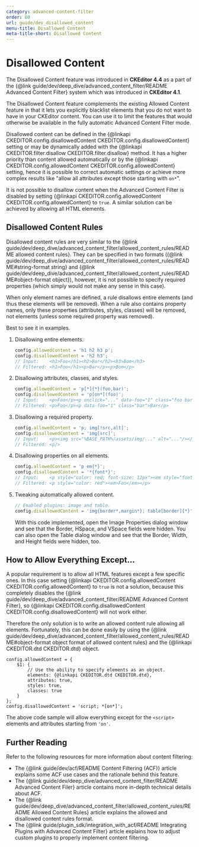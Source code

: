 ```yaml
---
category: advanced-content-filter
order: 60
url: guide/dev_disallowed_content
menu-title: Disallowed Content
meta-title-short: Disallowed Content
---
```

<!--
Copyright (c) 2003-2020, CKSource - Frederico Knabben. All rights reserved.
For licensing, see LICENSE.md.
-->

# Disallowed Content

<info-box info=""> The Disallowed Content feature was introduced in <strong>CKEditor 4.4</strong> as a part of the {@link guide/dev/deep_dive/advanced_content_filter/README Advanced Content Filter} system which was introduced in <strong>CKEditor 4.1</strong>.
</info-box>

The Disallowed Content feature complements the existing Allowed Content feature in that it lets you explicitly blacklist elements that you do not want to have in your CKEditor content. You can use it to limit the features that would otherwise be available in the fully automatic Advanced Content Filter mode.

Disallowed content can be defined in the {@linkapi CKEDITOR.config.disallowedContent CKEDITOR.config.disallowedContent} setting or may be dynamically added with the {@linkapi CKEDITOR.filter.disallow CKEDITOR.filter.disallow} method. It has a higher priority than content allowed automatically or by the {@linkapi CKEDITOR.config.allowedContent CKEDITOR.config.allowedContent} setting, hence it is possible to correct automatic settings or achieve more complex results like "allow all attributes except those starting with `on*`".

<info-box hint=""> It is not possible to disallow content when the Advanced Content Filter is disabled by setting {@linkapi CKEDITOR.config.allowedContent CKEDITOR.config.allowedContent} to <code>true</code>. A similar solution can be achieved by allowing all HTML elements.
</info-box>

## Disallowed Content Rules

Disallowed content rules are very similar to the {@link guide/dev/deep_dive/advanced_content_filter/allowed_content_rules/README allowed content rules}. They can be specified in two formats ({@link guide/dev/deep_dive/advanced_content_filter/allowed_content_rules/README#string-format string} and {@link guide/dev/deep_dive/advanced_content_filter/allowed_content_rules/README#object-format object}), however, it is not possible to specify required properties (which simply would not make any sense in this case).

When only element names are defined, a rule disallows entire elements (and thus these elements will be removed). When a rule also contains property names, only these properties (attributes, styles, classes) will be removed, not elements (unless some required property was removed).

Best to see it in examples.

1. Disallowing entire elements.

	```js
	config.allowedContent = 'h1 h2 h3 p';
	config.disallowedContent = 'h2 h3';
	// Input:    <h1>Foo</h1><h2>Bar</h2><h3>Bom</h3>
	// Filtered: <h1>Foo</h1><p>Bar</p><p>Bom</p>
	```

2. Disallowing attributes, classes, and styles.

	```js
	config.allowedContent = 'p[*]{*}(foo,bar)';
	config.disallowedContent = 'p[on*](foo)';
	// Input:    <p>Foo</p><p onclick="..." data-foo="1" class="foo bar">Bar</p>
	// Filtered: <p>Foo</p><p data-foo="1" class="bar">Bar</p>
	```

3. Disallowing a required property.

	```js
	config.allowedContent = 'p; img[!src,alt]';
	config.disallowedContent = 'img[src]';
	// Input:    <p><img src="%BASE_PATH%/assets/img/..." alt="..."/></p>
	// Filtered: <p/>
	```

4. Disallowing properties on all elements.

	```js
	config.allowedContent = 'p em{*}';
	config.disallowedContent = '*{font*}';
	// Input:    <p style="color: red; font-size: 12px"><em style="font: 'Arial'">Foo</em></p>
	// Filtered: <p style="color: red"><em>Foo</em></p>
	```

5. Tweaking automatically allowed content.

	```js
	// Enabled plugins: image and table.
	config.disallowedContent = 'img{border*,margin*}; table[border]{*}';
	```

    With this code implemented, open the Image Properties dialog window and see that the Border, HSpace, and VSpace fields were hidden. You can also open the Table dialog window and see that the Border, Width, and Height fields were hidden, too.

## How to Allow Everything Except...

A popular requirement is to allow all HTML features except a few specific ones. In this case setting {@linkapi CKEDITOR.config.allowedContent CKEDITOR.config.allowedContent} to `true` is not a solution, because this completely disables the {@link guide/dev/deep_dive/advanced_content_filter/README Advanced Content Filter}, so {@linkapi CKEDITOR.config.disallowedContent CKEDITOR.config.disallowedContent} will not work either.

Therefore the only solution is to write an allowed content rule allowing all elements. Fortunately, this can be done easily by using the {@link guide/dev/deep_dive/advanced_content_filter/allowed_content_rules/README#object-format object format of allowed content rules} and the {@linkapi CKEDITOR.dtd CKEDITOR.dtd} object.

	config.allowedContent = {
		$1: {
			// Use the ability to specify elements as an object.
			elements: {@linkapi CKEDITOR.dtd CKEDITOR.dtd},
			attributes: true,
			styles: true,
			classes: true
		}
	};
	config.disallowedContent = 'script; *[on*]';

The above code sample will allow everything except for the `<script>` elements and attributes starting from `'on'`.

## Further Reading

Refer to the following resources for more information about content filtering:

* The {@link guide/dev/acf/README Content Filtering (ACF)} article explains some ACF use cases and the rationale behind this feature.
* The {@link guide/dev/deep_dive/advanced_content_filter/README Advanced Content Filer} article contains more in-depth technical details about ACF.
* The {@link guide/dev/deep_dive/advanced_content_filter/allowed_content_rules/README Allowed Content Rules} article explains the allowed and disallowed content rules format.
* The {@link guide/plugin_sdk/integration_with_acf/README Integrating Plugins with Advanced Content Filter} article explains how to adjust custom plugins to properly implement content filtering.
